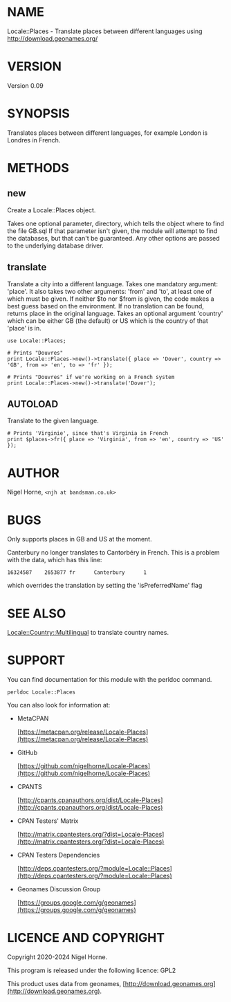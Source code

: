 # NAME

Locale::Places - Translate places between different languages using http://download.geonames.org/

# VERSION

Version 0.09

# SYNOPSIS

Translates places between different languages, for example
London is Londres in French.

# METHODS

## new

Create a Locale::Places object.

Takes one optional parameter, directory,
which tells the object where to find the file GB.sql
If that parameter isn't given,
the module will attempt to find the databases,
but that can't be guaranteed.
Any other options are passed to the underlying database driver.

## translate

Translate a city into a different language.
Takes one mandatory argument: 'place'.
It also takes two other arguments:
'from' and 'to',
at least one of which must be given.
If neither $to nor $from is given,
the code makes a best guess based on the environment.
If no translation can be found, returns place in the original language.
Takes an optional argument 'country' which can be either GB (the default) or US
which is the country of that 'place' is in.

    use Locale::Places;

    # Prints "Douvres"
    print Locale::Places->new()->translate({ place => 'Dover', country => 'GB', from => 'en', to => 'fr' });

    # Prints "Douvres" if we're working on a French system
    print Locale::Places->new()->translate('Dover');

## AUTOLOAD

Translate to the given language.

    # Prints 'Virginie', since that's Virginia in French
    print $places->fr({ place => 'Virginia', from => 'en', country => 'US' });

# AUTHOR

Nigel Horne, `<njh at bandsman.co.uk>`

# BUGS

Only supports places in GB and US at the moment.

Canterbury no longer translates to Cantorbéry in French.
This is a problem with the data, which has this line:

    16324587    2653877 fr      Canterbury      1

which overrides the translation by setting the 'isPreferredName' flag

# SEE ALSO

[Locale::Country::Multilingual](https://metacpan.org/pod/Locale%3A%3ACountry%3A%3AMultilingual) to translate country names.

# SUPPORT

You can find documentation for this module with the perldoc command.

    perldoc Locale::Places

You can also look for information at:

- MetaCPAN

    [https://metacpan.org/release/Locale-Places](https://metacpan.org/release/Locale-Places)

- GitHub

    [https://github.com/nigelhorne/Locale-Places](https://github.com/nigelhorne/Locale-Places)

- CPANTS

    [http://cpants.cpanauthors.org/dist/Locale-Places](http://cpants.cpanauthors.org/dist/Locale-Places)

- CPAN Testers' Matrix

    [http://matrix.cpantesters.org/?dist=Locale-Places](http://matrix.cpantesters.org/?dist=Locale-Places)

- CPAN Testers Dependencies

    [http://deps.cpantesters.org/?module=Locale::Places](http://deps.cpantesters.org/?module=Locale::Places)

- Geonames Discussion Group

    [https://groups.google.com/g/geonames](https://groups.google.com/g/geonames)

# LICENCE AND COPYRIGHT

Copyright 2020-2024 Nigel Horne.

This program is released under the following licence: GPL2

This product uses data from geonames, [http://download.geonames.org](http://download.geonames.org).
